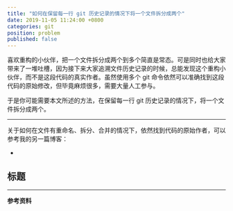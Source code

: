 ```yaml
---
title: "如何在保留每一行 git 历史记录的情况下将一个文件拆分成两个"
date: 2019-11-05 11:24:00 +0800
categories: git
position: problem
published: false
---
```


喜欢重构的小伙伴，把一个文件拆分成两个到多个简直是常态。可是同时也给大家带来了一堆吐槽，因为接下来大家追溯文件历史记录的时候，总能发现这个重构小伙伴，而不是这段代码的真实作者。虽然使用多个 git 命令依然可以准确找到这段代码的原始修改，但毕竟麻烦很多，需要大量人工参与。

于是你可能需要本文所述的方法，在保留每一行 git 历史记录的情况下，将一个文件拆分成两个。

---

关于如何在文件有重命名、拆分、合并的情况下，依然找到代码的原始作者，可以参考我的另一篇博客：

- 

<div id="toc"></div>

## 标题

---

**参考资料**